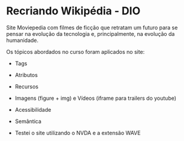 # Recriando Wikipédia - DIO

Site Moviepedia com filmes de ficção que retratam um futuro para se pensar na evolução da tecnologia e, principalmente, na evolução da humanidade.

Os tópicos abordados no curso foram aplicados no site:
 - Tags
 - Atributos
 - Recursos
 - Imagens (figure + img) e Vídeos (iframe para trailers do youtube)
 - Acessibilidade
 - Semântica
 
- Testei o site utilizando o NVDA e a extensão WAVE


